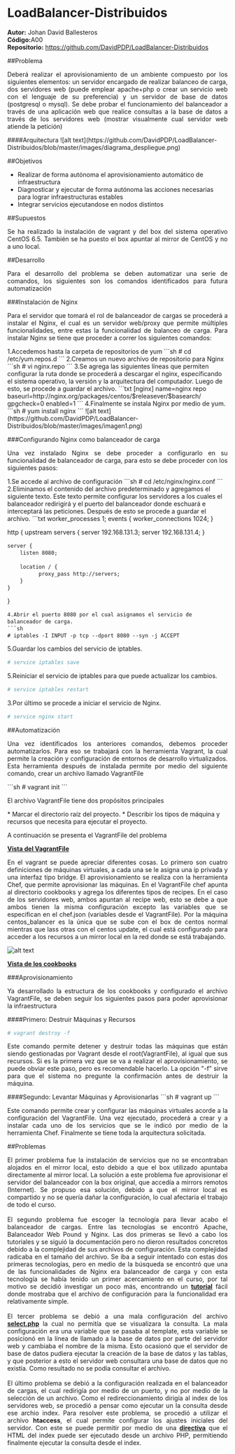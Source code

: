 # LoadBalancer-Distribuidos
<b>Autor:</b> Johan David Ballesteros <br>
<b>Código:</b>A00 <br>
<b>Repositorio:</b> https://github.com/DavidPDP/LoadBalancer-Distribuidos

##Problema
<p align ='justify'>Deberá realizar el aprovisionamiento de un ambiente compuesto por los siguientes elementos: un servidor encargado de realizar balanceo de carga, dos servidores web (puede emplear apache+php o crear un servicio web con el lenguaje de su preferencia) y un servidor de base de datos (postgresql o mysql). Se debe probar el funcionamiento del balanceador a través de una aplicación web que realice consultas a la base de datos a través de los servidores web (mostrar visualmente cual servidor web atiende la petición)</p>
####Arquitectura
![alt text](https://github.com/DavidPDP/LoadBalancer-Distribuidos/blob/master/images/diagrama_despliegue.png)

##Objetivos 
* Realizar de forma autónoma el aprovisionamiento automático de infraestructura
* Diagnosticar y ejecutar de forma autónoma las acciones necesarias para lograr infraestructuras estables
* Integrar servicios ejecutandose en nodos distintos

##Supuestos
<p align ='justify'> Se ha realizado la instalación de vagrant y del box del sistema operativo CentOS 6.5. También se ha puesto el box apuntar al mirror de CentOS y no a uno local.</p>
##Desarrollo
<p align ='justify'>Para el desarrollo del problema se deben automatizar una serie de comandos, los siguientes son los comandos identificados para futura automatización</p>
###Instalación de Nginx
<p align ='justify'>Para el servidor que tomará el rol de balanceador de cargas se procederá a instalar el Nginx, el cual es un servidor web/proxy que permite múltiples funcionalidades, entre estas la funcionalidad de balanceo de carga. Para instalar Nginx se tiene que proceder a correr los siguientes comandos: </p>
1.Accedemos hasta la carpeta de repositorios de yum
```sh
# cd /etc/yum.repos.d
```
2.Creamos un nuevo archivo de repositorio para Nginx
```sh
# vi nginx.repo
```
3.Se agrega las siguientes líneas que permiten configurar la ruta donde se procederá a descargar el nginx, específicando el sistema operativo, la versión y la arquitectura del computador. Luego de esto, se procede a guardar el archivo. 
```txt
[nginx]
name=nginx repo
baseurl=http://nginx.org/packages/centos/$releasever/$basearch/
gpgcheck=0
enabled=1
```
4.Finalmente se instala Nginx por medio de yum.
```sh
# yum install nginx
```
![alt text](https://github.com/DavidPDP/LoadBalancer-Distribuidos/blob/master/images/imagen1.png)

###Configurando Nginx como balanceador de carga
<p align='justify'>Una vez instalado Nginx se debe proceder a configurarlo en su funcionalidad de balanceador de carga, para esto se debe proceder con los siguientes pasos: </p>
1.Se accede al archivo de configuración
```sh
# cd /etc/nginx/nginx.conf
```
2.Eliminamos el contenido del archivo predeterminado y agregamos el siguiente texto. Este texto permite configurar los servidores a los cuales el balanceador redirigirá y el puerto del balanceador donde eschuará e interceptará las peticiones. Después de esto se procede a guardar el archivo.
```txt
worker_processes  1;
events {
   worker_connections 1024;
}

http {
    upstream servers {
         server 192.168.131.3;
         server 192.168.131.4;
    }

    server {
        listen 8080;

        location / {
              proxy_pass http://servers;
        }
    }
}
```
4.Abrir el puerto 8080 por el cual asignamos el servicio de balanceador de carga.
```sh
# iptables -I INPUT -p tcp --dport 8080 --syn -j ACCEPT
```
5.Guardar los cambios del servicio de iptables.
```sh
# service iptables save
```
5.Reiniciar el servicio de iptables para que puede actualizar los cambios.
```sh
# service iptables restart
```
3.Por último se procede a iniciar el servicio de Nginx.
```sh
# service nginx start
```
##Automatización
<p align = "justify"> Una vez identificados los anteriores comandos, debemos proceder automatizarlos. Para eso se trabajará con la herramienta Vagrant, la cual permite la creación y configuración de entornos de desarrollo virtualizados. Esta herramienta después de instalada permite por medio del siguiente comando, crear un archivo llamado VagrantFile</p>
```sh
# vagrant init
```
<p align="justify"> El archivo VagrantFile tiene dos propósitos principales</p>
* Marcar el directorio raíz del proyecto.
* Describir los tipos de máquina y recursos que necesita para ejecutar el proyecto.

<p align="justify"> A continuación se presenta el VagrantFile del problema</p>
<a href="https://github.com/DavidPDP/LoadBalancer-Distribuidos/blob/master/Parcial1/Vagrantfile"><b>Vista del VagrantFile</b></a>
<p align="justify"> En el vagrant se puede apreciar diferentes cosas. Lo primero son cuatro definiciones de máquinas virtuales, a cada una se le asigna una ip privada y una interfaz tipo bridge. El aprovisionamiento se realiza con la herramienta Chef, que permite aprovisionar las máquinas. En el VagrantFile chef apunta al directorio cookbooks y agrega los diferentes tipos de recipes. En el caso de los servidores web, ambos apuntan al recipe web, esto se debe a que ambos tienen la misma configuración excepto las variables que se especifican en el chef.json (variables desde el VagrantFile). Por la máquina centos_balancer es la única que se sube con el box de centos normal mientras que lass otras con el centos update, el cual está configurado para acceder a los recursos a un mirror local en la red donde se está trabajando.</p>

![alt text]()

<a href="https://github.com/DavidPDP/LoadBalancer-Distribuidos/tree/master/Parcial1/cookbooks"><b>Vista de los cookbooks</b></a>

###Aprovisionamiento
<p align="justify">Ya desarrollado la estructura de los cookbooks y configurado el archivo VagrantFile, se deben seguir los siguientes pasos para poder aprovisionar la infraestructura</p>

####Primero: Destruir Máquinas y Recursos
```sh
# vagrant destroy -f
```
<p align="justify">Este comando permite detener y destruir todas las máquinas que están siendo gestionadas por Vagrant desde el root(VagrantFile), al igual que sus recursos. Si es la primera vez que se va a realizar el aprovisionamiento, se puede obviar este paso, pero es recomendable hacerlo. La opción "-f" sirve para que el sistema no pregunte la confirmación antes de destruir la máquina.</p>
####Segundo: Levantar Máquinas y Aprovisionarlas
```sh
# vagrant up
```
<p align="justify">Este comando permite crear y configurar las máquinas virtuales acorde a la configuración del VagrantFile. Una vez ejecutado, procederá a crear y a instalar cada uno de los servicios que se le indicó por medio de la herramienta Chef. Finalmente se tiene toda la arquitectura solicitada.</p>

##Problemas
<p align="justify">El primer problema fue la instalación de servicios que no se encontraban alojados en el mirror local, esto debido a que el box utilizado apuntaba directamente al mirror local. La solución a este problema fue aprovisionar el servidor del balanceador con la box original, que accedía a mirrors remotos (Internet). Se propuso esa solución, debido a que el mirror local es compartido y no se quería dañar la configuración, lo cual afectaría el trabajo de todo el curso.<br><br>
El segundo problema fue escoger la tecnología para llevar acabo el balanceador de cargas. Entre las tecnologías se encontró Apache, Balanceador Web Pound y Nginx. Las dos primeras se llevó a cabo los tutoriales y se siguió la documentación pero no dieron resultados concretos debido a la complejidad de sus archivos de configuración. Esta complejidad radicaba en el tamaño del archivo. Se iba a seguir intentado con estas dos primeras tecnologías, pero en medio de la búsqueda se encontró que una de las funcionalidades de Nginx era balanceador de carga y con esta tecnología se había tenido un primer acercamiento en el curso, por tal motivo se decidió investigar un poco más, encontrando un <a href="https://www.youtube.com/watch?v=XdHrywooTi0"><b>tutorial</b></a> fácil donde mostraba que el archivo de configuración para la funcionalidad era relativamente simple.<br><br>
El tercer problema se debió a una mala configuración del archivo <a href="https://github.com/DavidPDP/LoadBalancer-Distribuidos/blob/master/Parcial1/cookbooks/web/templates/default/select.php.erb"><b>select.php</b></a> la cual no permitía que se visualizara la consulta. La mala configuración era una variable que se pasaba al template, esta variable se posicionó en la línea de llamado a la base de datos por parte del servidor web y cambiaba el nombre de la misma. Esto ocasionó que el servidor de base de datos pudiera ejecutar la creación de la base de datos y las tablas, y que posterior a esto el servidor web consultara una base de datos que no existía. Como resultado no se podía consultar el archivo.<br><br>
El último problema se debió a la configuración realizada en el balanceador de cargas, el cual redirigía por medio de un puerto, y no por medio de la selección de un archivo. Como el redireccionamiento dirigía al index de los servidores web, se procedió a pensar como ejecutar un la consulta desde ese archio index. Para resolver este problema, se procedió a utilizar el archivo <b>htaccess</b>, el cual permite configurar los ajustes iniciales del servidor. Con este se puede permitir por medio de una <a href ="https://github.com/DavidPDP/LoadBalancer-Distribuidos/blob/master/Parcial1/cookbooks/web/files/default/.htaccess"><b>directiva</b></a> que el HTML del index puede ser ejecutado desde un archivo PHP, permitiendo finalmente ejecutar la consulta desde el index.</p>








